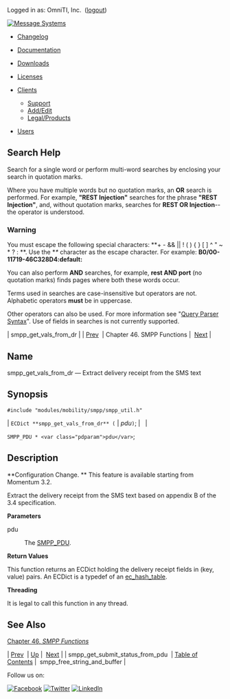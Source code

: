 Logged in as: OmniTI, Inc.  ([logout](https://support.messagesystems.com/logout.php))

[![Message Systems](https://support.messagesystems.com/images/ms-white205.png)](https://support.messagesystems.com/start.php) 

*   [Changelog](https://support.messagesystems.com/start.php?show=changelog)
*   [Documentation](https://support.messagesystems.com/docs/)
*   [Downloads](https://support.messagesystems.com/start.php)

*   [Licenses](https://support.messagesystems.com/license_summary.php)
*   <a href="">Clients</a>
    *   [Support](https://support.messagesystems.com/cs.php)
    *   [Add/Edit](https://support.messagesystems.com/edit_client.php)
    *   [Legal/Products](https://support.messagesystems.com/edit_products.php)
*   [Users](https://support.messagesystems.com/edit_customer.php)

## Search Help

Search for a single word or perform multi-word searches by enclosing your search in quotation marks.

Where you have multiple words but no quotation marks, an **OR** search is performed. For example, **"REST Injection"** searches for the phrase **"REST Injection"**, and, without quotation marks, searches for **REST OR Injection**--the operator is understood.

### Warning

You must escape the following special characters: **+ - && || ! ( ) { } [ ] ^ " ~ * ? : \**. Use the **\** character as the escape character. For example: **B0/00-11719-46C328D4\:default\:**

You can also perform **AND** searches, for example, **rest AND port** (no quotation marks) finds pages where both these words occur.

Terms used in searches are case-insensitive but operators are not. Alphabetic operators **must** be in uppercase.

Other operators can also be used. For more information see "[Query Parser Syntax](https://lucene.apache.org/core/old_versioned_docs/versions/3_0_0/queryparsersyntax.html)". Use of fields in searches is not currently supported.

| smpp_get_vals_from_dr |
| [Prev](apis.smpp_get_submit_status_from_pdu.php)  | Chapter 46. SMPP Functions |  [Next](apis.smpp_free_string_and_buffer.php) |

<a name="apis.smpp_get_vals_from_dr"></a>
## Name

smpp_get_vals_from_dr — Extract delivery receipt from the SMS text

## Synopsis

`#include "modules/mobility/smpp/smpp_util.h"`

| `ECDict **smpp_get_vals_from_dr** (` | <var class="pdparam">pdu</var>`)`; |   |

`SMPP_PDU * <var class="pdparam">pdu</var>`;<a name="idp33949856"></a>
## Description

**Configuration Change. ** This feature is available starting from Momentum 3.2.

Extract the delivery receipt from the SMS text based on appendix B of the 3.4 specification.

**Parameters**

<dl class="variablelist">

<dt>pdu</dt>

<dd>

The [SMPP_PDU](structs.smpp_pdu.php "68.79. SMPP_PDU").

</dd>

</dl>

**Return Values**

This function returns an ECDict holding the delivery receipt fields in (key, value) pairs. An ECDict is a typedef of an [ec_hash_table](structs.ec_hash_table.php "68.31. ec_hash_table").

**Threading**

It is legal to call this function in any thread.

<a name="idp33959056"></a>
## See Also

[Chapter 46, *SMPP Functions*](smpp.php "Chapter 46. SMPP Functions") 

| [Prev](apis.smpp_get_submit_status_from_pdu.php)  | [Up](smpp.php) |  [Next](apis.smpp_free_string_and_buffer.php) |
| smpp_get_submit_status_from_pdu  | [Table of Contents](index.php) |  smpp_free_string_and_buffer |

Follow us on:

[![Facebook](https://support.messagesystems.com/images/icon-facebook.png)](http://www.facebook.com/messagesystems) [![Twitter](https://support.messagesystems.com/images/icon-twitter.png)](http://twitter.com/#!/MessageSystems) [![LinkedIn](https://support.messagesystems.com/images/icon-linkedin.png)](http://www.linkedin.com/company/message-systems)